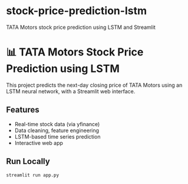 # stock-price-prediction-lstm
TATA Motors stock price prediction using LSTM and Streamlit

# 📊 TATA Motors Stock Price Prediction using LSTM

This project predicts the next-day closing price of TATA Motors using an LSTM neural network, with a Streamlit web interface.

## Features
- Real-time stock data (via yfinance)
- Data cleaning, feature engineering
- LSTM-based time series prediction
- Interactive web app

## Run Locally
```bash
streamlit run app.py
